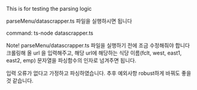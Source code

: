 This is for testing the parsing logic 


parseMenu/datascrapper.ts 파일을 실행하시면 됩니다 

command: ts-node datascrapper.ts 

Note! 
parseMenu/datascrapper.ts 파일을 실행하기 전에 조금 수정해줘야 합니다 
크롤링해 올 url 을 입력해주고, 해당 url에 해당하는 식당 이름(fclt, west, east1, east2, emp) 문자열을 파싱함수의 인자로 넘겨주면 됩니다. 

입력 오류가 없다고 가정하고 파싱하였습니다. 
추후 예외사항 robust하게 바꿔도 좋을 것 같습니다. 

